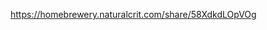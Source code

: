 [https://homebrewery.naturalcrit.com/share/58XdkdLOpVOg
](https://homebrewery.naturalcrit.com/share/fq4GE2nhpjmp)
